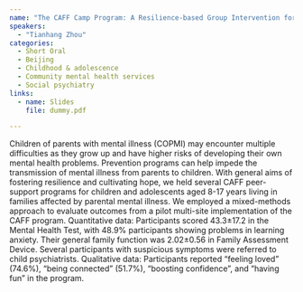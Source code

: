 ```yaml
---
name: "The CAFF Camp Program: A Resilience-based Group Intervention for Children of Parents with Mental Illness"
speakers:
  - "Tianhang Zhou"
categories:
  - Short Oral
  - Beijing
  - Childhood & adolescence
  - Community mental health services
  - Social psychiatry
links:
  - name: Slides
    file: dummy.pdf

---
```


Children of parents with mental illness (COPMI) may encounter multiple difficulties as they grow up and have higher risks of developing their own mental health problems. Prevention programs can help impede the transmission of mental illness from parents to children. With general aims of fostering resilience and cultivating hope, we held several CAFF peer-support programs for children and adolescents aged 8-17 years living in families affected by parental mental illness. We employed a mixed-methods approach to evaluate outcomes from a pilot multi-site implementation of the CAFF program. Quantitative data: Participants scored 43.3±17.2 in the Mental Health Test, with 48.9% participants showing problems in learning anxiety. Their general family function was 2.02±0.56 in Family Assessment Device. Several participants with suspicious symptoms were referred to child psychiatrists. Qualitative data: Participants reported “feeling loved” (74.6%), “being connected” (51.7%), “boosting confidence”, and “having fun” in the program.
